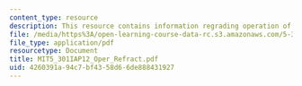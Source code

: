```yaml
---
content_type: resource
description: This resource contains information regrading operation of refractometer
file: /media/https%3A/open-learning-course-data-rc.s3.amazonaws.com/5-301-chemistry-laboratory-techniques-january-iap-2012/4260391a94c7bf4358d66de888431927_MIT5_301IAP12_Oper_Refract.pdf
file_type: application/pdf
resourcetype: Document
title: MIT5_301IAP12_Oper_Refract.pdf
uid: 4260391a-94c7-bf43-58d6-6de888431927
---
```


